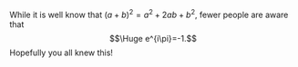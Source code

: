 
While it is well know that $(a+b)^2=a^2+2ab+b^2$, fewer people are aware that $$\Huge e^{i\pi}=-1.$$Hopefully you all knew this!